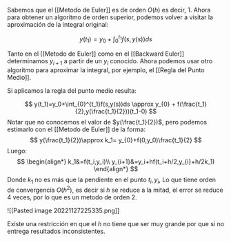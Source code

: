Sabemos que el [[Metodo de Euler]] es de orden $O(h)$ es decir, 1.
Ahora para obtener un algoritmo de orden superior, podemos volver a visitar la aproximación de la integral original:


$$
y(t_1)=y_0+\int_{0}^{t_1}f(s,y(s))ds
$$

Tanto en el [[Metodo de Euler]] como en el [[Backward Euler]] determinamos $y_{i+1}$ a partir de un $y_{i}$ conocido.
Ahora podemos usar otro algoritmo para aproximar la integral, por ejemplo, el [[Regla del Punto Medio]]. 

Si aplicamos la regla del punto medio resulta:

$$
y(t_1)=y_0+\int_{0}^{t_1}f(s,y(s))ds \approx y_{0} + f(\frac{t_1}{2},y(\frac{t_1}{2}))(t_1-0)
$$
Notar que no conocemos el valor de $y(\frac{t_1}{2})$, pero podemos estimarlo con el [[Metodo de Euler]] de la forma:
$$
y(\frac{t_1}{2})\approx k_1= y_{0}+f(0,y_0)\frac{t_1}{2}
$$
Luego:
$$
\begin{align*}
k_1&=f(t_i,y_i)\\
y_{i+1}&=y_i+hf(t_i+h/2,y_{i}+h/2k_1)
\end{align*}
$$
Donde $k_1$ no es más que la pendiente en el punto $t_i,y_i$,
Lo que tiene orden de convergencia $O(h^2)$, es decir si $h$ se reduce a la mitad, el error se reduce 4 veces, por lo que es un metodo de orden 2.

![[Pasted image 20221127225335.png]]

Existe una restricción en que el $h$ no tiene que ser muy grande por que si no entrega resultados inconsistentes.